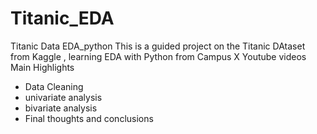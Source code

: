 # Titanic_EDA
Titanic Data EDA_python
This is a guided project on the Titanic DAtaset from Kaggle , learning EDA with Python from Campus X Youtube videos 
Main Highlights 
- Data Cleaning 
- univariate analysis
- bivariate analysis
- Final thoughts and conclusions
